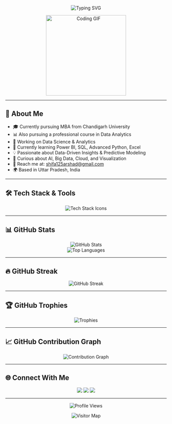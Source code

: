<!-- Profile Header -->
<p align="center">
  <img src="https://readme-typing-svg.demolab.com?font=Fira+Code&size=28&pause=1000&color=00C8FF&width=435&lines=Hi%2C+I'm+Shifa+Arshad;A+Data+Analytics+Enthusiast" alt="Typing SVG" />
</p>

<p align="center">
  <img src="(https://tenor.com/view/diegodrawsart-women-and-girls-in-science-day-science-scientist-gif-24767288)" width="250" alt="Coding GIF" />
</p>

---

## 💫 About Me
- 🎓 Currently pursuing MBA from Chandigarh University  
- 📊 Also pursuing a professional course in Data Analytics  
- 🚀 Working on Data Science & Analytics  
- 🌱 Currently learning  Power BI, SQL, Advanced Python, Excel  
- 💡 Passionate about Data-Driven Insights & Predictive Modeling  
- 🧠 Curious about AI, Big Data, Cloud, and Visualization  
- 📢 Reach me at: shifa125arshad@gmail.com  
- 🌍 Based in Uttar Pradesh, India  

---

## 🛠️ Tech Stack & Tools
<p align="center">
  <img src="https://skillicons.dev/icons?i=html,css,js,react,nodejs,mongodb,python,git,github,sql" alt="Tech Stack Icons" />
</p>

---

## 📊 GitHub Stats
<p align="center">
  <img src="https://github-readme-stats.vercel.app/api?username=Shifa6394&show_icons=true&theme=gradient&hide_border=true&border_radius=15" alt="GitHub Stats" />
  <br>
  <img src="https://github-readme-stats.vercel.app/api/top-langs/?username=Shifa6394&layout=compact&theme=gradient&hide_border=true&border_radius=15" alt="Top Languages" />
</p>

---

## 🔥 GitHub Streak
<p align="center">
  <img src="https://github-readme-streak-stats.herokuapp.com?user=Shifa6394&theme=highcontrast&hide_border=true&date_format=M%20j%5B%2C%20Y%5D" alt="GitHub Streak" />
</p>

---

## 🏆 GitHub Trophies
<p align="center">
  <img src="https://github-profile-trophy.vercel.app/?username=Shifa6394&theme=discord&no-frame=true&row=1&column=7" alt="Trophies" />
</p>

---

## 📈 GitHub Contribution Graph
<p align="center">
  <img src="https://github-readme-activity-graph.vercel.app/graph?username=Shifa6394&theme=react-dark&hide_border=true" alt="Contribution Graph" />
</p>

---

## 🌐 Connect With Me
<p align="center">
  <a href="https://www.linkedin.com/in/shifa-arshad-1031a2316/"><img src="https://img.shields.io/badge/LinkedIn-0A66C2?style=for-the-badge&logo=linkedin&logoColor=white"/></a>
  <a href="mailto:shifa125arshad@gmail.com"><img src="https://img.shields.io/badge/Gmail-EA4335?style=for-the-badge&logo=gmail&logoColor=white"/></a>
  <a href="https://github.com/Shifa6394"><img src="https://img.shields.io/badge/GitHub-171515?style=for-the-badge&logo=github&logoColor=white"/></a>
</p>

---

<p align="center">
  <img src="https://komarev.com/ghpvc/?username=Shifa6394&label=Profile+Views&color=0e75b6&style=flat-square" alt="Profile Views"/>
</p>

<p align="center">
  <img src="https://visitor-badge.glitch.me/badge?page_id=Shifa6394.visitor-badge" alt="Visitor Map" />
</p>
